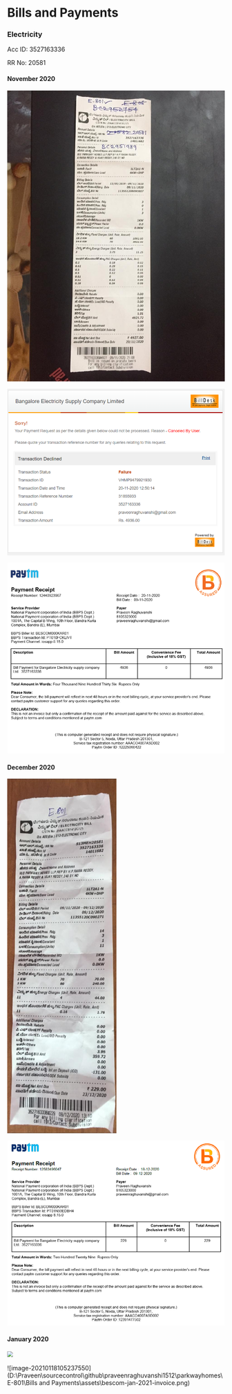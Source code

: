 # Bills and Payments

### Electricity 

Acc ID: 3527163336

RR No: 20581

#### November 2020

<img src="assets\Electricity-bill-november-2020.png" style="zoom:80%;" />

![image-20201120125044878](assets\bescom-failure.png)

<img src="assets\bescom-nov-2020-invoice.png" alt="image-20201120130102388" style="zoom:80%;" />



#### December 2020



<img src="assets\PWH-E-801-Electricity-Bill-Nov-2020.png" alt="Electricity-bill-november-2020" style="zoom:80%;" />

![image-20201218213707424](assets\PWH-E-801-Electricity-Bill-Nov-2020-Receipt-Paytm.png)

#### January 2020

<img src="\assets\PWH-E-801-Electricity-Bill-January-2021.jpeg" style="zoom:80%;" />

![image-20210118105237550](D:\Praveen\sourcecontrol\github\praveenraghuvanshi1512\parkwayhomes\E-801\Bills and Payments\assets\bescom-jan-2021-invoice.png)